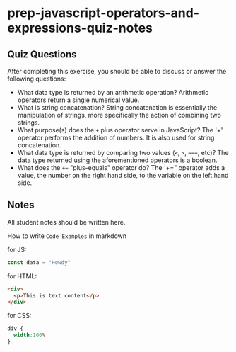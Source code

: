 # prep-javascript-operators-and-expressions-quiz-notes

## Quiz Questions

After completing this exercise, you should be able to discuss or answer the following questions:

- What data type is returned by an arithmetic operation?
Arithmetic operators return a single numerical value.
- What is string concatenation?
String concatenation is essentially the manipulation of strings, more specifically the action of combining two strings.
- What purpose(s) does the `+` plus operator serve in JavaScript?
The '+' operator performs the addition of numbers. It is also used for string concatenation.
- What data type is returned by comparing two values (`<`, `>`, `===`, etc)?
The data type returned using the aforementioned operators is a boolean.
- What does the `+=` "plus-equals" operator do?
The '+=" operator adds a value, the number on the right hand side, to the variable on the left hand side.


## Notes

All student notes should be written here.


How to write `Code Examples` in markdown

for JS:
```javascript
const data = "Howdy"
```

for HTML:
```html
<div>
  <p>This is text content</p>
</div>
```

for CSS:
```css
div {
  width:100%
}
```
